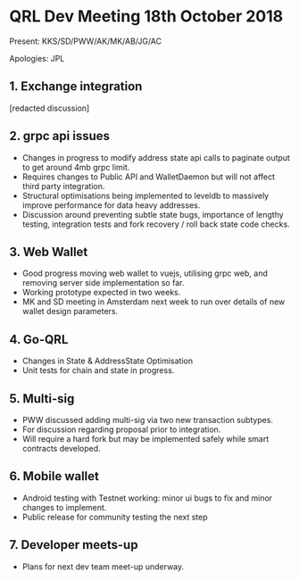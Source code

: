 # QRL Dev Meeting 18th October 2018

Present: KKS/SD/PWW/AK/MK/AB/JG/AC

Apologies: JPL

## 1. Exchange integration
[redacted discussion]

## 2. grpc api issues
- Changes in progress to modify address state api calls to paginate output to get around 4mb grpc limit.
- Requires changes to Public API and WalletDaemon but will not affect third party integration.
- Structural optimisations being implemented to leveldb to massively improve performance for data heavy addresses.
- Discussion around preventing subtle state bugs, importance of lengthy testing, integration tests and fork recovery / roll back state code checks.

## 3. Web Wallet
- Good progress moving web wallet to vuejs, utilising grpc web, and removing server side implementation so far.
- Working prototype expected in two weeks.
- MK and SD meeting in Amsterdam next week to run over details of new wallet design parameters.

## 4. Go-QRL 
- Changes in State & AddressState Optimisation
- Unit tests for chain and state in progress.

## 5. Multi-sig
- PWW discussed adding multi-sig via two new transaction subtypes.
- For discussion regarding proposal prior to integration.
- Will require a hard fork but may be implemented safely while smart contracts developed.

## 6. Mobile wallet
- Android testing with Testnet working: minor ui bugs to fix and minor changes to implement.
- Public release for community testing the next step

## 7. Developer meets-up
- Plans for next dev team meet-up underway.
